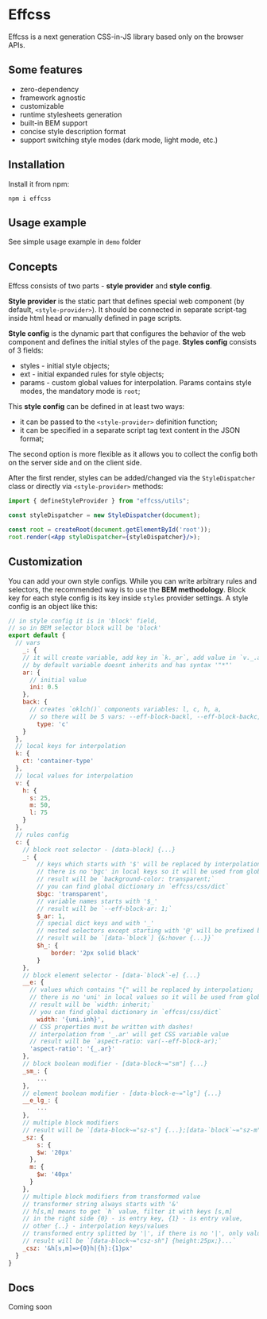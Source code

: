 # Effcss

Effcss is a next generation CSS-in-JS library based only on the browser APIs.

## Some features

- zero-dependency
- framework agnostic
- customizable
- runtime stylesheets generation
- built-in BEM support
- concise style description format
- support switching style modes (dark mode, light mode, etc.)

## Installation

Install it from npm:

```
npm i effcss
```

## Usage example

See simple usage example in `demo` folder

## Concepts

Effcss consists of two parts - **style provider** and **style config**.

**Style provider** is the static part that defines special web component (by default, `<style-provider>`). It should be connected in separate script-tag inside html head or manually defined in page scripts.

**Style config** is the dynamic part that configures the behavior of the web component and defines the initial styles of the page. **Styles config** consists of 3 fields:
- styles - initial style objects;
- ext - initial expanded rules for style objects;
- params - custom global values for interpolation. Params contains style modes, the mandatory mode is `root`;

This **style config** can be defined in at least two ways:
- it can be passed to the `<style-provider>` definition function;
- it can be specified in a separate script tag text content in the JSON format;

The second option is more flexible as it allows you to collect the config both on the server side and on the client side.

After the first render, styles can be added/changed via the `StyleDispatcher` class or directly via `<style-provider>` methods:

```jsx
import { defineStyleProvider } from "effcss/utils";

const styleDispatcher = new StyleDispatcher(document);

const root = createRoot(document.getElementById('root'));
root.render(<App styleDispatcher={styleDispatcher}/>);
```

## Customization

You can add your own style configs. While you can write arbitrary rules and selectors, the recommended way is to use the **BEM methodology**. Block key for each style config is its key inside `styles` provider settings. A style config is an object like this:

```js
// in style config it is in 'block' field,
// so in BEM selector block will be 'block'
export default {
  // vars
	_: {
    // it will create variable, add key in `k._ar`, add value in `v._.ar`
    // by default variable doesnt inherits and has syntax '"*"'
    ar: {
      // initial value
      ini: 0.5
    },
    back: {
      // creates `oklch()` components variables: l, c, h, a,
      // so there will be 5 vars: --eff-block-backl, --eff-block-backc, ...
    	type: 'c'
    }
  },
  // local keys for interpolation
  k: {
  	ct: 'container-type'
  },
  // local values for interpolation
  v: {
  	h: {
      s: 25,
      m: 50,
      l: 75
    }
  },
  // rules config
  c: {
    // block root selector - [data-block] {...}
  	_: {
        // keys which starts with '$' will be replaced by interpolation;
        // there is no 'bgc' in local keys so it will be used from global dictionary;
        // result will be `background-color: transparent;`
        // you can find global dictionary in `effcss/css/dict`
        $bgc: 'transparent',
      	// variable names starts with '$_'
      	// result will be `--eff-block-ar: 1;`
      	$_ar: 1,
        // special dict keys and with '_'
        // nested selectors except starting with '@' will be prefixed by '&'
        // result will be `[data-`block`] {&:hover {...}}`
        $h_: {
        	border: '2px solid black'
        }
    },
    // block element selector - [data-`block`-e] {...}
  	__e: {
      // values which contains "{" will be replaced by interpolation;
      // there is no 'uni' in local values so it will be used from global dictionary;
      // result will be `width: inherit;`
      // you can find global dictionary in `effcss/css/dict`
    	width: '{uni.inh}',
      // CSS properties must be written with dashes!
      // interpolation from '_.ar' will get CSS variable value
      // result will be `aspect-ratio: var(--eff-block-ar);`
      'aspect-ratio': '{_.ar}'
    },
    // block boolean modifier - [data-block~="sm"] {...}
    _sm_: {
    	...
    },
    // element boolean modifier - [data-block-e~="lg"] {...}
    __e_lg_: {
    	...
    },
    // multiple block modifiers
    // result will be `[data-block~="sz-s"] {...};[data-`block`~="sz-m"] {...};`
    _sz: {
    	s: {
      	$w: '20px'
      },
      m: {
      	$w: '40px'
      }
    },
    // multiple block modifiers from transformed value
    // transformer string always starts with '&'
    // h[s,m] means to get `h` value, filter it with keys [s,m]
    // in the right side {0} - is entry key, {1} - is entry value,
    // other {..} - interpolation keys/values
    // transformed entry splitted by '|', if there is no '|', only value will be evaluated
    // result will be `[data-block~="csz-sh"] {height:25px;}...`
    _csz: '&h[s,m]=>{0}h|{h}:{1}px'
  }
}
```

## Docs

Coming soon
